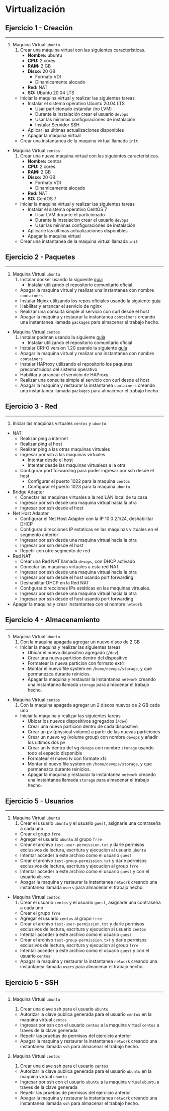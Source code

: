 # Virtualización

## **Ejercicio 1 - Creación**
---


1. Maquina Virtual `ubuntu` 
    1. Crear una máquina virtual con las siguientes características. 
        - **Nombre:** ubuntu  
        - **CPU:** 2 cores  
        - **RAM:** 2 GB  
        - **Disco:** 20 GB
            - Formato VDI
            - Dinamicamente alocado
        - **Red:** NAT
        - **SO:** Ubuntu 20.04 LTS
    - Iniciar la maquina virtual y realizar las siguientes tareas
        - Instalar el sistema operativo Ubuntu 20.04 LTS
            - Usar particionado estandar (no LVM)
            - Durante la instalación crear el usuario `devops`
            - Usar las minimas configuraciones de instalación
            - Instalar Servidor SSH
        - Aplicar las últimas actualizaciones disponibles
        - Apagar la maquina virtual
    - Crear una instantanea de la maquina virtual llamada `init`

- Maquina Virtual `centos` 
    1. Crear una nueva máquina virtual con las siguientes características. 
        - **Nombre:** centos  
        - **CPU:** 2 cores 
        - **RAM:** 2 GB  
        - **Disco:** 20 GB
            - Formato VDI
            - Dinamicamente alocado
        - **Red:** NAT
        - **SO:** CentOS 7 
    - Iniciar la maquina virtual y realizar las siguientes tareas
        - Instalar el sistema operativo CentOS 7
            - Usar LVM durante el particionado
            - Durante la instalacion crear el usuario `devops`
            - Usar las minimas configuraciones de instalación
        - Aplicarle las ultimas actualizaciones disponibles
        - Apagar la maquina virtual
    - Crear una instantanea de la maquina virtual llamada `init`

## **Ejercicio 2 - Paquetes**
---


1. Maquina Virtual `ubuntu` 
    1. Instalar docker usando la siguiente [guía](https://docs.docker.com/engine/install/ubuntu/#install-using-the-repository)
        - Instalar utilizando el repositorio comunitario oficial
    - Apagar la maquina virtual y realizar una instantanea con nombre `containers`
    - Instalar Nginx utilizando los repos oficiales usando la siguiente [guía](https://docs.nginx.com/nginx/admin-guide/installing-nginx/installing-nginx-open-source/#installing-a-prebuilt-ubuntu-package-from-the-official-nginx-repository)
    - Habilitar y arrancar el servicio de nginx
    - Realizar una consulta simple al servicio con curl desde el host
    - Apagar la maquina y restaurar la instantanea `containers` creando una instantanea llamada `packages` para almacenar el trabajo hecho.



- Maquina Virtual `centos` 
    1. Instalar podman usando la siguiente [guía](https://podman.io/getting-started/installation)
        - Instalar utilizando el repositorio comunitario oficial
    - Instalar CRI-O version 1.20 usando la siguiente [guía](https://github.com/cri-o/cri-o/blob/master/install.md#other-yum-based-operating-systems)
    - Apagar la maquina virtual y realizar una instantanea con nombre `containers`
    - Instalar HAProxy utilizando el repositorio los paquetes preconstruidos del sistema operativo
    - Habilitar y arrancar el servicio de HAProxy
    - Realizar una consulta simple al servicio con curl desde el host
    - Apagar la maquina y restaurar la instantanea `containers` creando una instantanea llamada `packages` para almacenar el trabajo hecho.


## **Ejercicio 3 - Red**
---

1. Iniciar las maquinas virtuales `centos` y `ubuntu`
- NAT
    - Realizar ping a internet
    - Realizar ping al host
    - Realizar ping a las otras maquinas virtuales
    - Ingresar por ssh a las maquinas virtuales
        - Intentar desde el host
        - Intentar desde las maquinas virtualess a la otra
    - Configurar port forwarding para poder ingresar por ssh desde el host
        - Configurar el puerto 1022 para la maquina `centos`
        - Configurar el puerto 1023 para la maquina `ubuntu`
- Bridge Adapter
    - Conectar las maquinas virtuales a la red LAN local de tu casa
    - Ingresar por ssh desde una maquina virtual hacia la otra
    - Ingresar por ssh desde el host
- Net Host Adapter
    - Configurar el Net Host Adapter con la IP 10.0.2.1/24, deshabilitar DHCP
    - Configurar direcciones IP estaticas en las máquinas virtuales en el segmento anterior
    - Ingresar por ssh desde una maquina virtual hacia la otra
    - Ingresar por ssh desde el host
    - Repetir con otro segmento de red
- Red NAT
    - Crear una Red NAT llamada `devops`, con DHCP activado
    - Conectar las maquinas virtuales a esta red NAT
    - Ingresar por ssh desde una maquina virtual hacia la otra
    - Ingresar por ssh desde el host usando port forwarding
    - Deshabilitar DHCP en la Red NAT
    - Configurar direcciones IPs estáticas en las maquinas virtuales.
    - Ingresar por ssh desde una maquina virtual hacia la otra
    - Ingresar por ssh desde el host usando port forwarding
- Apagar la maquina y crear instantantea con el nombre `network` 


## **Ejercicio 4 - Almacenamiento**
---

1. Maquina Virtual `ubuntu` 
    1. Con la maquina apagada agregar un nuevo disco de 2 GB
    -  Iniciar la maquina y realizar las siguientes tareas
       - Ubicar el nuevo dispositivo agregado (`/dev`)
       - Crear una nueva particion dentro del dispositivo
       - Formatear la nueva particion con formato ext4
       - Montar el nuevo file system en `/home/devops/storage`, y que permanezca durante reinicios.
       - Apagar la maquina y restaurar la instantanea `network` creando una instantanea llamada `storage` para almacenar el trabajo hecho.

- Maquina Virtual `centos` 
    1. Con la maquina apagada agregar un 2 discos nuevos de 2 GB cada uno
    -  Iniciar la maquina y realizar las siguientes tareas
       - Ubicar los nuevos dispositivos agregados (`/dev`)
       - Crear una nueva particion dentro de cada dispositivo
       - Crear un pv (physical volume) a partir de las nuevas particiones
       - Crear un nuevo vg (volume group) con nombre `devops` y añadir los ultimos dos pv
       - Crear un lv dentro del vg `devops` con nombre `storage` usando todo el espacio disponible
       - Formatear el nuevo lv con formate xfs
       - Montar el nuevo file system en `/home/devops/storage`, y que permanezca durante reinicios.
       - Apagar la maquina y restaurar la instantanea `network` creando una instantanea llamada `storage` para almacenar el trabajo hecho.


## **Ejercicio 5 - Usuarios**
---


1. Maquina Virtual `ubuntu` 
    1. Crear el usuario `ubuntu` y el usuario `guest`, asignarle una contraseña a cada uno
    -  Crear el grupo `frre`
    -  Agregar el usuario `ubuntu` al grupo `frre`
    -  Crear el archivo `test-user-permission.txt` y darle permisos exclusivos de lectura, escritura y ejecucion al usuario `ubuntu`
    -  Intentar acceder a este archivo como el usuario `guest`
    -  Crear el archivo `test-group-permission.txt` y darle permisos exclusivos de lectura, escritura y ejecucion al group `frre`
    -  Intentar acceder a este archivo como el usuario `guest` y con el usuario `ubuntu`
    -  Apagar la maquina y restaurar la instantanea `network` creando una instantanea llamada `users` para almacenar el trabajo hecho.

- Maquina Virtual `centos` 
    1. Crear el usuario `centos` y el usuario `guest`, asignarle una contraseña a cada uno
    -  Crear el grupo `frre`
    -  Agregar el usuario `centos` al grupo `frre`
    -  Crear el archivo `test-user-permission.txt` y darle permisos exclusivos de lectura, escritura y ejecucion al usuario `centos`
    -  Intentar acceder a este archivo como el usuario `guest`
    -  Crear el archivo `test-group-permission.txt` y darle permisos exclusivos de lectura, escritura y ejecucion al group `frre`
    -  Intentar acceder a este archivo como el usuario `guest` y con el usuario `centos`
    -  Apagar la maquina y restaurar la instantanea `network` creando una instantanea llamada `users` para almacenar el trabajo hecho.


## **Ejercicio 5 - SSH**
---


1. Maquina Virtual `ubuntu` 
    1. Crear una clave ssh para el usuario `ubuntu`
    -  Autorizar la clave publica generada para el usuario `centos` en la maquina virtual `centos`
    -  Ingresar por ssh con el usuario `centos` a la maquina virtual `centos` a traves de la clave generada
    -  Repetir las pruebas de permisos del ejercicio anterior
    -  Apagar la maquina y restaurar la instantanea `network` creando una instantanea llamada `ssh` para almacenar el trabajo hecho.

1. Maquina Virtual `centos` 
    1. Crear una clave ssh para el usuario `centos`
    -  Autorizar la clave publica generada para el usuario `ubuntu` en la maquina virtual `ubuntu`
    -  Ingresar por ssh con el usuario `ubuntu` a la maquina virtual `ubuntu` a traves de la clave generada
    -  Repetir las pruebas de permisos del ejercicio anterior
    -  Apagar la maquina y restaurar la instantanea `network` creando una instantanea llamada `ssh` para almacenar el trabajo hecho.


